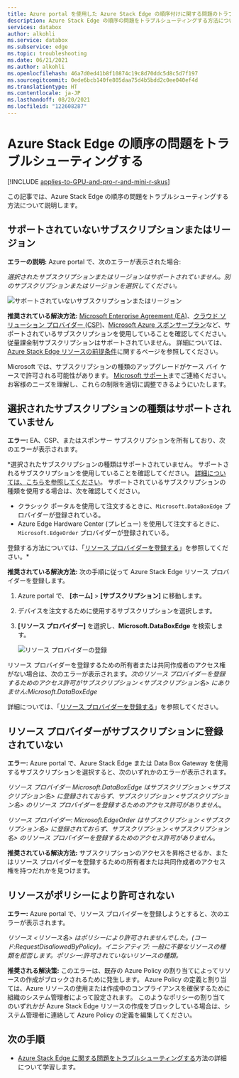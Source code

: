 ```yaml
---
title: Azure portal を使用した Azure Stack Edge の順序付けに関する問題のトラブルシューティング
description: Azure Stack Edge の順序の問題をトラブルシューティングする方法について説明します。
services: databox
author: alkohli
ms.service: databox
ms.subservice: edge
ms.topic: troubleshooting
ms.date: 06/21/2021
ms.author: alkohli
ms.openlocfilehash: 46a7d0ed41b8f10874c19c8d70ddc5d8c5d7f197
ms.sourcegitcommit: 0ede6bcb140fe805daa75d4b5bdd2c0ee040ef4d
ms.translationtype: HT
ms.contentlocale: ja-JP
ms.lasthandoff: 08/20/2021
ms.locfileid: "122608287"
---
```

# <a name="troubleshoot-your-azure-stack-edge-ordering-issues"></a>Azure Stack Edge の順序の問題をトラブルシューティングする

[!INCLUDE [applies-to-GPU-and-pro-r-and-mini-r-skus](../../includes/azure-stack-edge-applies-to-gpu-pro-r-mini-r-sku.md)]

この記事では、Azure Stack Edge の順序の問題をトラブルシューティングする方法について説明します。

## <a name="unsupported-subscription-or-region"></a>サポートされていないサブスクリプションまたはリージョン

**エラーの説明:** Azure portal で、次のエラーが表示された場合:

*選択されたサブスクリプションまたはリージョンはサポートされていません。別のサブスクリプションまたはリージョンを選択してください。*

![サポートされていないサブスクリプションまたはリージョン](media/azure-stack-edge-troubleshoot-ordering/azure-stack-edge-troubleshoot-ordering-01.png)

**推奨されている解決方法:** [Microsoft Enterprise Agreement (EA)](https://azure.microsoft.com/overview/sales-number/)、[クラウド ソリューション プロバイダー (CSP)](/partner-center/azure-plan-lp)、[Microsoft Azure スポンサープラン](https://azure.microsoft.com/offers/ms-azr-0036p/)など、サポートされているサブスクリプションを使用していることを確認してください。 従量課金制サブスクリプションはサポートされていません。 詳細については、[Azure Stack Edge リソースの前提条件](azure-stack-edge-deploy-prep.md#prerequisites)に関するページを参照してください。

Microsoft では、サブスクリプションの種類のアップグレードがケース バイ ケースで許可される可能性があります。 [Microsoft サポート](https://azure.microsoft.com/support/options/)までご連絡ください。お客様のニーズを理解し、これらの制限を適切に調整できるようにいたします。

## <a name="selected-subscription-type-not-supported"></a>選択されたサブスクリプションの種類はサポートされていません

**エラー:** EA、CSP、またはスポンサー サブスクリプションを所有しており、次のエラーが表示されます。

*選択されたサブスクリプションの種類はサポートされていません。 サポートされるサブスクリプションを使用していることを確認してください。 [詳細については、こちらを参照してください](azure-stack-edge-deploy-prep.md#prerequisites)。 サポートされているサブスクリプションの種類を使用する場合は、次を確認してください。
 
- クラシック ポータルを使用して注文するときに、`Microsoft.DataBoxEdge` プロバイダーが登録されている。
- Azure Edge Hardware Center (プレビュー) を使用して注文するときに、`Microsoft.EdgeOrder` プロバイダーが登録されている。
 
登録する方法については、「[リソース プロバイダーを登録する](azure-stack-edge-manage-access-power-connectivity-mode.md#register-resource-providers)」を参照してください。*

**推奨されている解決方法:** 次の手順に従って Azure Stack Edge リソース プロバイダーを登録します。

1. Azure portal で、 **[ホーム]**  >  **[サブスクリプション]** に移動します。

2. デバイスを注文するために使用するサブスクリプションを選択します。

3. **[リソース プロバイダー]** を選択し、**Microsoft.DataBoxEdge** を検索します。

    ![リソース プロバイダーの登録](media/azure-stack-edge-troubleshoot-ordering/azure-stack-edge-troubleshoot-ordering-02.png)

リソース プロバイダーを登録するための所有者または共同作成者のアクセス権がない場合は、次のエラーが表示されます。*次のリソース プロバイダーを登録するためのアクセス許可がサブスクリプション &lt;サブスクリプション名&gt; にありません:Microsoft.DataBoxEdge*

詳細については、「[リソース プロバイダーを登録する](azure-stack-edge-manage-access-power-connectivity-mode.md#register-resource-providers)」を参照してください。

## <a name="resource-provider-not-registered-for-subscription"></a>リソース プロバイダーがサブスクリプションに登録されていない

**エラー:** Azure portal で、Azure Stack Edge または Data Box Gateway を使用するサブスクリプションを選択すると、次のいずれかのエラーが表示されます。

*リソース プロバイダー Microsoft.DataBoxEdge はサブスクリプション &lt;サブスクリプション名&gt; に登録されておらず、サブスクリプション &lt;サブスクリプション名&gt; のリソース プロバイダーを登録するためのアクセス許可がありません*。

*リソース プロバイダー: Microsoft.EdgeOrder はサブスクリプション &lt;サブスクリプション名&gt; に登録されておらず、サブスクリプション &lt;サブスクリプション名&gt; のリソース プロバイダーを登録するためのアクセス許可がありません*。

**推奨されている解決方法:** サブスクリプションのアクセスを昇格させるか、またはリソース プロバイダーを登録するための所有者または共同作成者のアクセス権を持つだれかを見つけます。

## <a name="resource-disallowed-by-policy"></a>リソースがポリシーにより許可されない

**エラー:** Azure portal で、リソース プロバイダーを登録しようとすると、次のエラーが表示されます。

*リソース &lt;リソース名&gt; はポリシーにより許可されませんでした。(コード:RequestDisallowedByPolicy)。イニシアティブ: 一般に不要なリソースの種類を拒否します。ポリシー:許可されていないリソースの種類。*

**推奨される解決策:** このエラーは、既存の Azure Policy の割り当てによってリソースの作成がブロックされるために発生します。 Azure Policy の定義と割り当ては、Azure リソースの使用または作成中のコンプライアンスを確保するために組織のシステム管理者によって設定されます。 このようなポリシーの割り当てのいずれかが Azure Stack Edge リソースの作成をブロックしている場合は、システム管理者に連絡して Azure Policy の定義を編集してください。

## <a name="next-steps"></a>次の手順

* [Azure Stack Edge に関する問題をトラブルシューティングする](azure-stack-edge-gpu-troubleshoot.md)方法の詳細について学習します。
